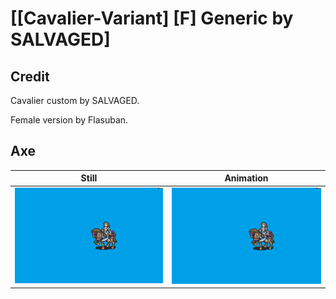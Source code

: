 # [\[Cavalier-Variant\] \[F\] Generic by SALVAGED]

## Credit

Cavalier custom by SALVAGED.

Female version by Flasuban.
	
## Axe

| Still | Animation |
| :---: | :-------: |
| ![Axe still](./Axe_000.png) | ![Axe animation](./Axe.gif) |
